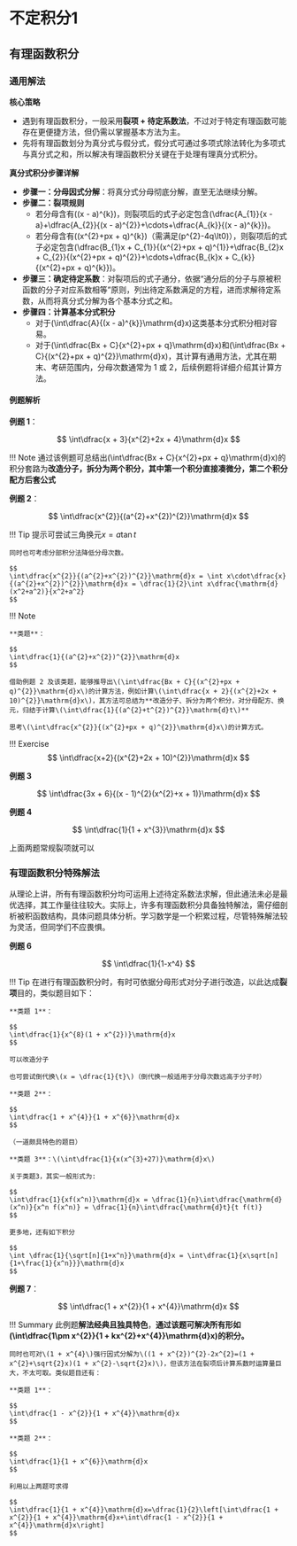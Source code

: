 # 不定积分1

## 有理函数积分
### 通用解法
**核心策略**

- 遇到有理函数积分，一般采用**裂项 + 待定系数法**，不过对于特定有理函数可能存在更便捷方法，但仍需以掌握基本方法为主。
- 先将有理函数划分为真分式与假分式，假分式可通过多项式除法转化为多项式与真分式之和，所以解决有理函数积分关键在于处理有理真分式积分。

**真分式积分步骤详解**

- **步骤一：分母因式分解**：将真分式分母彻底分解，直至无法继续分解。
- **步骤二：裂项规则**
    + 若分母含有\((x - a)^{k}\)，则裂项后的式子必定包含\(\dfrac{A_{1}}{x - a}+\dfrac{A_{2}}{(x - a)^{2}}+\cdots+\dfrac{A_{k}}{(x - a)^{k}}\)。
    + 若分母含有\((x^{2}+px + q)^{k}\)（需满足\(p^{2}-4q\lt0\)），则裂项后的式子必定包含\(\dfrac{B_{1}x + C_{1}}{(x^{2}+px + q)^{1}}+\dfrac{B_{2}x + C_{2}}{(x^{2}+px + q)^{2}}+\cdots+\dfrac{B_{k}x + C_{k}}{(x^{2}+px + q)^{k}}\)。
- **步骤三：确定待定系数**：对裂项后的式子通分，依据“通分后的分子与原被积函数的分子对应系数相等”原则，列出待定系数满足的方程，进而求解待定系数，从而将真分式分解为各个基本分式之和。
- **步骤四：计算基本分式积分**
  - 对于\(\int\dfrac{A}{(x - a)^{k}}\mathrm{d}x\)这类基本分式积分相对容易。
  - 对于\(\int\dfrac{Bx + C}{x^{2}+px + q}\mathrm{d}x\)和\(\int\dfrac{Bx + C}{(x^{2}+px + q)^{2}}\mathrm{d}x\)，其计算有通用方法，尤其在期末、考研范围内，分母次数通常为 1 或 2，后续例题将详细介绍其计算方法。

#### 例题解析
**例题 1**：

$$
  \int\dfrac{x + 3}{x^{2}+2x + 4}\mathrm{d}x
$$

!!! Note
    通过该例题可总结出\(\int\dfrac{Bx + C}{x^{2}+px + q}\mathrm{d}x\)的积分套路为**改造分子，拆分为两个积分，其中第一个积分直接凑微分，第二个积分配方后套公式**

**例题 2**：

$$
\int\dfrac{x^{2}}{(a^{2}+x^{2})^{2}}\mathrm{d}x
$$

!!! Tip
    提示可尝试三角换元$x = a\tan t$
    
    同时也可考虑分部积分法降低分母次数。

    $$
    \int\dfrac{x^{2}}{(a^{2}+x^{2})^{2}}\mathrm{d}x = \int x\cdot\dfrac{x}{(a^{2}+x^{2})^{2}}\mathrm{d}x = \dfrac{1}{2}\int x\dfrac{\mathrm{d}(x^2+a^2)}{x^2+a^2}
    $$
    

!!! Note

    **类题**：

    $$
    \int\dfrac{1}{(a^{2}+x^{2})^{2}}\mathrm{d}x
    $$

    借助例题 2 及该类题，能够推导出\(\int\dfrac{Bx + C}{(x^{2}+px + q)^{2}}\mathrm{d}x\)的计算方法，例如计算\(\int\dfrac{x + 2}{(x^{2}+2x + 10)^{2}}\mathrm{d}x\)，其方法可总结为**改造分子、拆分为两个积分，对分母配方、换元，归结于计算\(\int\dfrac{1}{(a^{2}+t^{2})^{2}}\mathrm{d}t\)**
    
    思考\(\int\dfrac{x^{2}}{(x^{2}+px + q)^{2}}\mathrm{d}x\)的计算方式。


!!! Exercise
    $$
    \int\dfrac{x+2}{(x^{2}+2x + 10)^{2}}\mathrm{d}x
    $$


**例题 3**

$$
\int\dfrac{3x + 6}{(x - 1)^{2}(x^{2}+x + 1)}\mathrm{d}x
$$

**例题 4**

$$  
  \int\dfrac{1}{1 + x^{3}}\mathrm{d}x
$$

上面两题常规裂项就可以

### 有理函数积分特殊解法
从理论上讲，所有有理函数积分均可运用上述待定系数法求解，但此通法未必是最优选择，其工作量往往较大。实际上，许多有理函数积分具备独特解法，需仔细剖析被积函数结构，具体问题具体分析。学习数学是一个积累过程，尽管特殊解法较为灵活，但同学们不应畏惧。

**例题 6**

$$
\int\dfrac{1}{1-x^4}
$$

!!! Tip
    在进行有理函数积分时，有时可依据分母形式对分子进行改造，以此达成**裂项**目的，类似题目如下：
    
    **类题 1**：

    $$
    \int\dfrac{1}{x^{8}(1 + x^{2})}\mathrm{d}x
    $$
    
    可以改造分子
    
    也可尝试倒代换\(x = \dfrac{1}{t}\)（倒代换一般适用于分母次数远高于分子时）
    
    **类题 2**：
    
    $$
    \int\dfrac{1 + x^{4}}{1 + x^{6}}\mathrm{d}x
    $$
    
    （一道颇具特色的题目）
    
    **类题 3**：\(\int\dfrac{1}{x(x^{3}+27)}\mathrm{d}x\)

    关于类题3，其实一般形式为:

    $$
    \int\dfrac{1}{xf(x^n)}\mathrm{d}x = \dfrac{1}{n}\int\dfrac{\mathrm{d}(x^n)}{x^n f(x^n)} = \dfrac{1}{n}\int\dfrac{\mathrm{d}t}{t f(t)}
    $$

    更多地，还有如下积分

    $$
    \int \dfrac{1}{\sqrt[n]{1+x^n}}\mathrm{d}x = \int\dfrac{1}{x\sqrt[n]{1+\frac{1}{x^n}}}\mathrm{d}x
    $$



**例题 7**：

$$
\int\dfrac{1 + x^{2}}{1 + x^{4}}\mathrm{d}x
$$

!!! Summary
    此例题**解法经典且独具特色**，**通过该题可解决所有形如\(\int\dfrac{1\pm x^{2}}{1 + kx^{2}+x^{4}}\mathrm{d}x\)的积分。**
    
    同时也可对\(1 + x^{4}\)强行因式分解为\((1 + x^{2})^{2}-2x^{2}=(1 + x^{2}+\sqrt{2}x)(1 + x^{2}-\sqrt{2}x)\)，但该方法在裂项后计算系数时运算量巨大，不太可取。类似题目还有：

    **类题 1**：
    
    $$
    \int\dfrac{1 - x^{2}}{1 + x^{4}}\mathrm{d}x
    $$

    **类题 2**：
    
    $$
    \int\dfrac{1}{1 + x^{6}}\mathrm{d}x
    $$

    利用以上两题可求得
    
    $$
    \int\dfrac{1}{1 + x^{4}}\mathrm{d}x=\dfrac{1}{2}\left[\int\dfrac{1 + x^{2}}{1 + x^{4}}\mathrm{d}x+\int\dfrac{1 - x^{2}}{1 + x^{4}}\mathrm{d}x\right]
    $$

